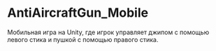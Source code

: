 # AntiAircraftGun_Mobile
Мобильная игра на Unity, где игрок управляет джипом с помощью левого стика и пушкой с помощью правого стика.
